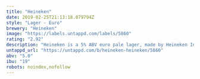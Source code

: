 ```yaml
---
title: "Heineken"
date: 2019-02-25T21:13:18.079794Z
style: "Lager - Euro"
brewery: "Heineken"
image: "https://labels.untappd.com/labels/5860"
rating: "2.92"
description: "Heineken is a 5% ABV euro pale lager, made by Heineken International since 1873. It is available in a 4.3% alcohol by volume, in countries such as Ireland. It is the flagship product of the company and is made of purified water, malted barley, hops, and yeast. In 1886 H. Elion finished the development of the Heineken A-yeast. This is the yeast that is still used for the beer. The beer is force carbonated. It is popular in the United States, Europe and Middle Eastern countries."
untappd_url: "https://untappd.com/b/heineken-heineken/5860"
abv: "5.0"
ibu: "19"
robots: noindex,nofollow
---
```

